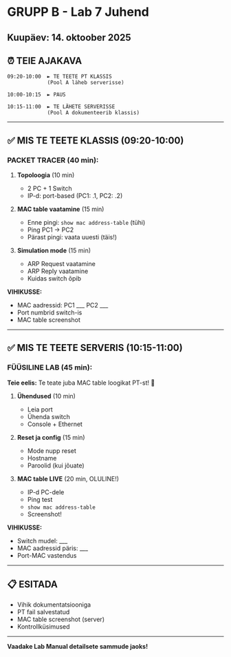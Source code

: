 # GRUPP B - Lab 7 Juhend
**Kuupäev:** 14. oktoober 2025
---
## ⏰ TEIE AJAKAVA
```
09:20-10:00  ► TE TEETE PT KLASSIS
             (Pool A läheb serverisse)

10:00-10:15  ► PAUS

10:15-11:00  ► TE LÄHETE SERVERISSE
             (Pool A dokumenteerib klassis)
```
---
## ✅ MIS TE TEETE KLASSIS (09:20-10:00)
### PACKET TRACER (40 min):
1. **Topoloogia** (10 min)
   - 2 PC + 1 Switch
   - IP-d: port-based (PC1: .1, PC2: .2)
   
2. **MAC table vaatamine** (15 min)
   - Enne pingi: `show mac address-table` (tühi)
   - Ping PC1 → PC2
   - Pärast pingi: vaata uuesti (täis!)

3. **Simulation mode** (15 min)
   - ARP Request vaatamine
   - ARP Reply vaatamine
   - Kuidas switch õpib

**VIHIKUSSE:**
- MAC aadressid: PC1 ___ PC2 ___
- Port numbrid switch-is
- MAC table screenshot
---
## ✅ MIS TE TEETE SERVERIS (10:15-11:00)
### FÜÜSILINE LAB (45 min):
**Teie eelis:** Te teate juba MAC table loogikat PT-st! 🎯

1. **Ühendused** (10 min)
   - Leia port
   - Ühenda switch
   - Console + Ethernet

2. **Reset ja config** (15 min)
   - Mode nupp reset
   - Hostname
   - Paroolid (kui jõuate)

3. **MAC table LIVE** (20 min, OLULINE!)
   - IP-d PC-dele
   - Ping test
   - `show mac address-table`
   - Screenshot!

**VIHIKUSSE:**
- Switch mudel: ___
- MAC aadressid päris: ___
- Port-MAC vastendus
---
## 📋 ESITADA
- Vihik dokumentatsiooniga
- PT fail salvestatud
- MAC table screenshot (server)
- Kontrollküsimused
---
**Vaadake Lab Manual detailsete sammude jaoks!**
